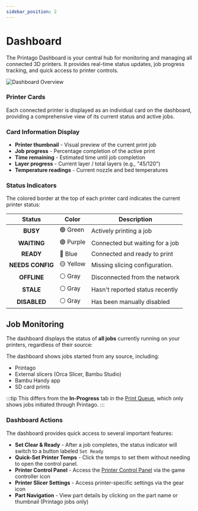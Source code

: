 ```yaml
---
sidebar_position: 2
---
```


# Dashboard

The Printago Dashboard is your central hub for monitoring and managing all connected 3D printers. It provides real-time status updates, job progress tracking, and quick access to printer controls.

![Dashboard Overview](/images/dashboard-overview.png)

### Printer Cards

Each connected printer is displayed as an individual card on the dashboard, providing a comprehensive view of its current status and active jobs.

### Card Information Display

- **Printer thumbnail** - Visual preview of the current print job
- **Job progress** - Percentage completion of the active print
- **Time remaining** - Estimated time until job completion
- **Layer progress** - Current layer / total layers (e.g., "45/120")
- **Temperature readings** - Current nozzle and bed temperatures

### Status Indicators

The colored border at the top of each printer card indicates the current printer status:

| Status | Color | Description |
|:--------:|-------|--------------|  
| **BUSY** | 🟢 Green | Actively printing a job |
| **WAITING** | 🟣 Purple | Connected but waiting for a job |
| **READY** | 🔵 Blue | Connected and ready to print |
| **NEEDS CONFIG** | 🟡 Yellow | Missing slicing configuration. |
| **OFFLINE** | ⚪ Gray | Disconnected from the network |
| **STALE** | ⚪ Gray | Hasn't reported status recently |
| **DISABLED** | ⚪ Gray | Has been manually disabled |

## Job Monitoring

The dashboard displays the status of **all jobs** currently running on your printers, regardless of their source:

The dashboard shows jobs started from any source, including:
- Printago
- External slicers (Orca Slicer, Bambu Studio)
- Bambu Handy app
- SD card prints

:::tip
This differs from the **In-Progress** tab in the [Print Queue](/docs/print-queue-management.md), which only shows jobs initiated through Printago.
:::

### Dashboard Actions

The dashboard provides quick access to several important features:

- **Set Clear & Ready** - After a job completes, the status indicator will switch to a button labeled `Set Ready`
- **Quick-Set Printer Temps** - Click the temps to set them without needing to open the control panel.
- **Printer Control Panel** - Access the [Printer Control Panel](docs/printing/printer-management/printer-control-panel.md) via the game controller icon
- **Printer Slicer Settings** - Access printer-specific settings via the gear icon
- **Part Navigation** - View part details by clicking on the part name or thumbnail (Printago jobs only)